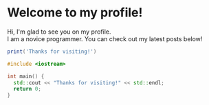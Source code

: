 # Welcome to my profile!
Hi, I'm glad to see you on my profile. \
I am a novice programmer. You can check out my latest posts below! 

```lua
print('Thanks for visiting!')
```

```c++
#include <iostream>

int main() {
  std::cout << "Thanks for visiting!" << std::endl;
  return 0;
}
```
